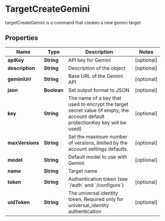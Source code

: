 

# TargetCreateGemini

targetCreateGemini is a command that creates a new gemini target

## Properties

| Name | Type | Description | Notes |
|------------ | ------------- | ------------- | -------------|
|**apiKey** | **String** | API key for Gemini |  [optional] |
|**description** | **String** | Description of the object |  [optional] |
|**geminiUrl** | **String** | Base URL of the Gemini API |  [optional] |
|**json** | **Boolean** | Set output format to JSON |  [optional] |
|**key** | **String** | The name of a key that used to encrypt the target secret value (if empty, the account default protectionKey key will be used) |  [optional] |
|**maxVersions** | **String** | Set the maximum number of versions, limited by the account settings defaults. |  [optional] |
|**model** | **String** | Default model to use with Gemini |  [optional] |
|**name** | **String** | Target name |  |
|**token** | **String** | Authentication token (see &#x60;/auth&#x60; and &#x60;/configure&#x60;) |  [optional] |
|**uidToken** | **String** | The universal identity token, Required only for universal_identity authentication |  [optional] |



